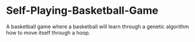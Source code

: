 # Self-Playing-Basketball-Game
A basketball game where a basketball will learn through a genetic algorithm how to move itself through a hoop.
